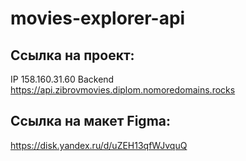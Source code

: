 # movies-explorer-api

## Ссылка на проект:
IP 158.160.31.60
Backend https://api.zibrovmovies.diplom.nomoredomains.rocks

## Ссылка на макет Figma:

https://disk.yandex.ru/d/uZEH13qfWJvquQ
